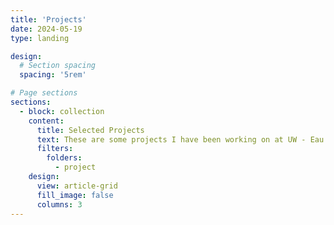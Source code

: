 ```yaml
---
title: 'Projects'
date: 2024-05-19
type: landing

design:
  # Section spacing
  spacing: '5rem'

# Page sections
sections:
  - block: collection
    content:
      title: Selected Projects
      text: These are some projects I have been working on at UW - Eau Claire.
      filters:
        folders:
          - project
    design:
      view: article-grid
      fill_image: false
      columns: 3
---
```

